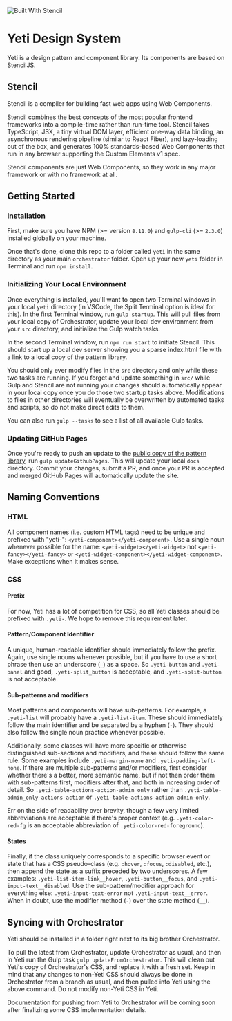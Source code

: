 ![Built With Stencil](https://img.shields.io/badge/-Built%20With%20Stencil-16161d.svg?logo=data%3Aimage%2Fsvg%2Bxml%3Bbase64%2CPD94bWwgdmVyc2lvbj0iMS4wIiBlbmNvZGluZz0idXRmLTgiPz4KPCEtLSBHZW5lcmF0b3I6IEFkb2JlIElsbHVzdHJhdG9yIDE5LjIuMSwgU1ZHIEV4cG9ydCBQbHVnLUluIC4gU1ZHIFZlcnNpb246IDYuMDAgQnVpbGQgMCkgIC0tPgo8c3ZnIHZlcnNpb249IjEuMSIgaWQ9IkxheWVyXzEiIHhtbG5zPSJodHRwOi8vd3d3LnczLm9yZy8yMDAwL3N2ZyIgeG1sbnM6eGxpbms9Imh0dHA6Ly93d3cudzMub3JnLzE5OTkveGxpbmsiIHg9IjBweCIgeT0iMHB4IgoJIHZpZXdCb3g9IjAgMCA1MTIgNTEyIiBzdHlsZT0iZW5hYmxlLWJhY2tncm91bmQ6bmV3IDAgMCA1MTIgNTEyOyIgeG1sOnNwYWNlPSJwcmVzZXJ2ZSI%2BCjxzdHlsZSB0eXBlPSJ0ZXh0L2NzcyI%2BCgkuc3Qwe2ZpbGw6I0ZGRkZGRjt9Cjwvc3R5bGU%2BCjxwYXRoIGNsYXNzPSJzdDAiIGQ9Ik00MjQuNywzNzMuOWMwLDM3LjYtNTUuMSw2OC42LTkyLjcsNjguNkgxODAuNGMtMzcuOSwwLTkyLjctMzAuNy05Mi43LTY4LjZ2LTMuNmgzMzYuOVYzNzMuOXoiLz4KPHBhdGggY2xhc3M9InN0MCIgZD0iTTQyNC43LDI5Mi4xSDE4MC40Yy0zNy42LDAtOTIuNy0zMS05Mi43LTY4LjZ2LTMuNkgzMzJjMzcuNiwwLDkyLjcsMzEsOTIuNyw2OC42VjI5Mi4xeiIvPgo8cGF0aCBjbGFzcz0ic3QwIiBkPSJNNDI0LjcsMTQxLjdIODcuN3YtMy42YzAtMzcuNiw1NC44LTY4LjYsOTIuNy02OC42SDMzMmMzNy45LDAsOTIuNywzMC43LDkyLjcsNjguNlYxNDEuN3oiLz4KPC9zdmc%2BCg%3D%3D&colorA=16161d&style=flat-square) 

# Yeti Design System

Yeti is a design pattern and component library. Its components are based on StencilJS.

## Stencil

Stencil is a compiler for building fast web apps using Web Components.

Stencil combines the best concepts of the most popular frontend frameworks into a compile-time rather than run-time tool.  Stencil takes TypeScript, JSX, a tiny virtual DOM layer, efficient one-way data binding, an asynchronous rendering pipeline (similar to React Fiber), and lazy-loading out of the box, and generates 100% standards-based Web Components that run in any browser supporting the Custom Elements v1 spec.

Stencil components are just Web Components, so they work in any major framework or with no framework at all.

## Getting Started

### Installation

First, make sure you have NPM (>= version `8.11.0`) and `gulp-cli` (>= `2.3.0`) installed globally on your machine. 

Once that's done, clone this repo to a folder called `yeti` in the same directory as your main `orchestrator` folder. Open up your new `yeti` folder in Terminal and run `npm install`.

### Initializing Your Local Environment

Once everything is installed, you'll want to open two Terminal windows in your local `yeti` directory (in VSCode, the Split Terminal option is ideal for this). In the first Terminal window, run `gulp startup`. This will pull files from your local copy of Orchestrator, update your local dev environment from your `src` directory, and initialize the Gulp watch tasks.

In the second Terminal window, run `npm run start` to initiate Stencil. This should start up a local dev server showing you a sparse index.html file with a link to a local copy of the pattern library.

You should only ever modify files in the `src` directory and only while these two tasks are running. If you forget and update something in `src/` while Gulp and Stencil are not running your changes should automatically appear in your local copy once you do those two startup tasks above. Modifications to files in other directories will eventually be overwritten by automated tasks and scripts, so do not make direct edits to them.

You can also run `gulp --tasks` to see a list of all available Gulp tasks.

### Updating GitHub Pages

Once you're ready to push an update to the [public copy of the pattern library](https://msoltvedt.github.io/yeti/), run `gulp updateGithubPages`. This will update your local `docs` directory. Commit your changes, submit a PR, and once your PR is accepted and merged GitHub Pages will automatically update the site.


## Naming Conventions

### HTML

All component names (i.e. custom HTML tags) need to be unique and prefixed with "yeti-": `<yeti-component></yeti-component>`. Use a single noun whenever possible for the name: `<yeti-widget></yeti-widget>` not `<yeti-fancy></yeti-fancy>` or `<yeti-widget-component></yeti-widget-component>`. Make exceptions when it makes sense.

### CSS

#### Prefix

For now, Yeti has a lot of competition for CSS, so all Yeti classes should be prefixed with `.yeti-`. We hope to remove this requirement later.

#### Pattern/Component Identifier

A unique, human-readable identifier should immediately follow the prefix. Again, use single nouns whenever possible, but if you have to use a short phrase then use an underscore (`_`) as a space. So `.yeti-button` and `.yeti-panel` and good, `.yeti-split_button` is acceptable, and `.yeti-split-button` is not acceptable.

#### Sub-patterns and modifiers

Most patterns and components will have sub-patterns. For example, a `.yeti-list` will probably have a `.yeti-list-item`. These should immediately follow the main identifier and be separated by a hyphen (`-`). They should also follow the single noun practice whenever possible.

Additionally, some classes will have more specific or otherwise distinguished sub-sections and modifiers, and these should follow the same rule. Some examples include `.yeti-margin-none` and `.yeti-padding-left-none`. If there are multiple sub-patterns and/or modifiers, first consider whether there's a better, more semantic name, but if not then order them with sub-patterns first, modifiers after that, and both in increasing order of detail. So `.yeti-table-actions-action-admin_only` rather than `.yeti-table-admin_only-actions-action` or `.yeti-table-actions-action-admin-only`. 

Err on the side of readability over brevity, though a few very limited abbreviations are acceptable if there's proper context (e.g. `.yeti-color-red-fg` is an acceptable abbreviation of `.yeti-color-red-foreground`).

#### States

Finally, if the class uniquely corresponds to a specific browser event or state that has a CSS pseudo-class (e.g. `:hover`, `:focus`, `:disabled`, etc.), then append the state as a suffix preceded by two underscores. A few examples: `.yeti-list-item-link__hover`, `.yeti-button__focus`, and `.yeti-input-text__disabled`. Use the sub-pattern/modifier approach for everything else: `.yeti-input-text-error` not `.yeti-input-text__error`. When in doubt, use the modifier method (`-`) over the state method (`__`).


## Syncing with Orchestrator

Yeti should be installed in a folder right next to its big brother Orchestrator.

To pull the latest from Orchestrator, update Orchestrator as usual, and then in Yeti run the Gulp task `gulp updateFromOrchestrator`. This will clean out Yeti's copy of Orchestrator's CSS, and replace it with a fresh set. Keep in mind that any changes to non-Yeti CSS should always be done in Orchestrator from a branch as usual, and then pulled into Yeti using the above command. Do not modify non-Yeti CSS in Yeti.

Documentation for pushing from Yeti to Orchestrator will be coming soon after finalizing some CSS implementation details.

